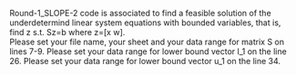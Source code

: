 Round-1_SLOPE-2 code is associated to find  a feasible solution of the underdetermind linear system equations with bounded variables, that is,
find z
s.t. Sz=b
where z=[x w].     
Please set your file name, your sheet and your data range for matrix S on lines 7-9.
Please set  your data range for lower bound vector l_1 on the line 26.
Please set  your data range for lower bound vector u_1 on the line 34.

